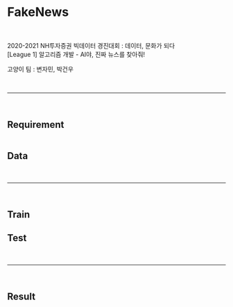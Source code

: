 # FakeNews

<br>

2020-2021 NH투자증권 빅데이터 경진대회 : 데이터, 문화가 되다  
[League 1] 알고리즘 개발 - AI야, 진짜 뉴스를 찾아줘!  
  
고양이 팀 : 변자민, 박건우

<br>

----

<br>

## Requirement

```

```

## Data

<br>

----

<br>

## Train

## Test

<br>

----

<br>

## Result